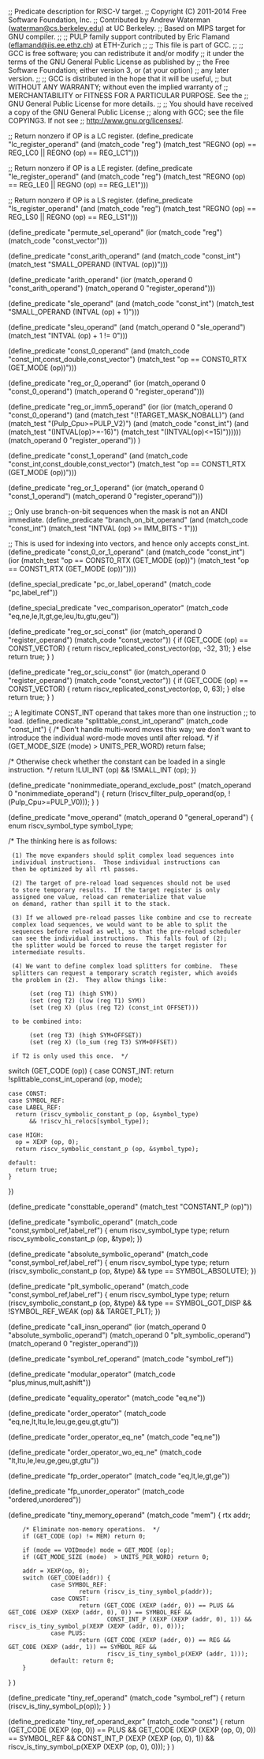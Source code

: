 ;; Predicate description for RISC-V target.
;; Copyright (C) 2011-2014 Free Software Foundation, Inc.
;; Contributed by Andrew Waterman (waterman@cs.berkeley.edu) at UC Berkeley.
;; Based on MIPS target for GNU compiler.
;;
;; PULP family support contributed by Eric Flamand (eflamand@iis.ee.ethz.ch) at ETH-Zurich
;;
;; This file is part of GCC.
;;
;; GCC is free software; you can redistribute it and/or modify
;; it under the terms of the GNU General Public License as published by
;; the Free Software Foundation; either version 3, or (at your option)
;; any later version.
;;
;; GCC is distributed in the hope that it will be useful,
;; but WITHOUT ANY WARRANTY; without even the implied warranty of
;; MERCHANTABILITY or FITNESS FOR A PARTICULAR PURPOSE.  See the
;; GNU General Public License for more details.
;;
;; You should have received a copy of the GNU General Public License
;; along with GCC; see the file COPYING3.  If not see
;; <http://www.gnu.org/licenses/>.

;; Return nonzero if OP is a LC register.
(define_predicate "lc_register_operand"
  (and (match_code "reg")
       (match_test "REGNO (op) == REG_LC0 || REGNO (op) == REG_LC1")))

;; Return nonzero if OP is a LE register.
(define_predicate "le_register_operand"
  (and (match_code "reg")
       (match_test "REGNO (op) == REG_LE0 || REGNO (op) == REG_LE1")))

;; Return nonzero if OP is a LS register.
(define_predicate "ls_register_operand"
  (and (match_code "reg")
       (match_test "REGNO (op) == REG_LS0 || REGNO (op) == REG_LS1")))

(define_predicate "permute_sel_operand"
  (ior (match_code "reg")
       (match_code "const_vector")))

(define_predicate "const_arith_operand"
  (and (match_code "const_int")
       (match_test "SMALL_OPERAND (INTVAL (op))")))

(define_predicate "arith_operand"
  (ior (match_operand 0 "const_arith_operand")
       (match_operand 0 "register_operand")))

(define_predicate "sle_operand"
  (and (match_code "const_int")
       (match_test "SMALL_OPERAND (INTVAL (op) + 1)")))

(define_predicate "sleu_operand"
  (and (match_operand 0 "sle_operand")
       (match_test "INTVAL (op) + 1 != 0")))

(define_predicate "const_0_operand"
  (and (match_code "const_int,const_double,const_vector")
       (match_test "op == CONST0_RTX (GET_MODE (op))")))

(define_predicate "reg_or_0_operand"
  (ior (match_operand 0 "const_0_operand")
       (match_operand 0 "register_operand")))

(define_predicate "reg_or_imm5_operand"
  (ior (ior (match_operand 0 "const_0_operand")
	    (and (match_test "(!TARGET_MASK_NOBALL)")
                 (and (match_test "(Pulp_Cpu>=PULP_V2)")
                      (and (match_code "const_int")
			   (and (match_test "(INTVAL(op)>=-16)")
				(match_test "(INTVAL(op)<=15)"))))))
       (match_operand 0 "register_operand"))
)

(define_predicate "const_1_operand"
  (and (match_code "const_int,const_double,const_vector")
       (match_test "op == CONST1_RTX (GET_MODE (op))")))

(define_predicate "reg_or_1_operand"
  (ior (match_operand 0 "const_1_operand")
       (match_operand 0 "register_operand")))

;; Only use branch-on-bit sequences when the mask is not an ANDI immediate.
(define_predicate "branch_on_bit_operand"
  (and (match_code "const_int")
       (match_test "INTVAL (op) >= IMM_BITS - 1")))

;; This is used for indexing into vectors, and hence only accepts const_int.
(define_predicate "const_0_or_1_operand"
  (and (match_code "const_int")
       (ior (match_test "op == CONST0_RTX (GET_MODE (op))")
	    (match_test "op == CONST1_RTX (GET_MODE (op))"))))

(define_special_predicate "pc_or_label_operand"
  (match_code "pc,label_ref"))

(define_special_predicate "vec_comparison_operator" (match_code "eq,ne,le,lt,gt,ge,leu,ltu,gtu,geu"))

(define_predicate "reg_or_sci_const"
  (ior (match_operand 0 "register_operand")
       (match_code "const_vector"))
{
	if (GET_CODE (op) == CONST_VECTOR) {
		return riscv_replicated_const_vector(op, -32, 31);
	} else return true;
}
)

(define_predicate "reg_or_sciu_const"
  (ior (match_operand 0 "register_operand")
       (match_code "const_vector"))
{
	if (GET_CODE (op) == CONST_VECTOR) {
		return riscv_replicated_const_vector(op, 0, 63);
	} else return true;
}
)

;; A legitimate CONST_INT operand that takes more than one instruction
;; to load.
(define_predicate "splittable_const_int_operand"
  (match_code "const_int")
{
  /* Don't handle multi-word moves this way; we don't want to introduce
     the individual word-mode moves until after reload.  */
  if (GET_MODE_SIZE (mode) > UNITS_PER_WORD)
    return false;

  /* Otherwise check whether the constant can be loaded in a single
     instruction.  */
  return !LUI_INT (op) && !SMALL_INT (op);
})

(define_predicate "nonimmediate_operand_exclude_post"
  (match_operand 0 "nonimmediate_operand")
{
   return (!riscv_filter_pulp_operand(op, !(Pulp_Cpu>=PULP_V0)));
}
)

(define_predicate "move_operand"
  (match_operand 0 "general_operand")
{
  enum riscv_symbol_type symbol_type;

  /* The thinking here is as follows:

     (1) The move expanders should split complex load sequences into
	 individual instructions.  Those individual instructions can
	 then be optimized by all rtl passes.

     (2) The target of pre-reload load sequences should not be used
	 to store temporary results.  If the target register is only
	 assigned one value, reload can rematerialize that value
	 on demand, rather than spill it to the stack.

     (3) If we allowed pre-reload passes like combine and cse to recreate
	 complex load sequences, we would want to be able to split the
	 sequences before reload as well, so that the pre-reload scheduler
	 can see the individual instructions.  This falls foul of (2);
	 the splitter would be forced to reuse the target register for
	 intermediate results.

     (4) We want to define complex load splitters for combine.  These
	 splitters can request a temporary scratch register, which avoids
	 the problem in (2).  They allow things like:

	      (set (reg T1) (high SYM))
	      (set (reg T2) (low (reg T1) SYM))
	      (set (reg X) (plus (reg T2) (const_int OFFSET)))

	 to be combined into:

	      (set (reg T3) (high SYM+OFFSET))
	      (set (reg X) (lo_sum (reg T3) SYM+OFFSET))

	 if T2 is only used this once.  */
  switch (GET_CODE (op))
    {
    case CONST_INT:
      return !splittable_const_int_operand (op, mode);

    case CONST:
    case SYMBOL_REF:
    case LABEL_REF:
      return (riscv_symbolic_constant_p (op, &symbol_type)
	      && !riscv_hi_relocs[symbol_type]);

    case HIGH:
      op = XEXP (op, 0);
      return riscv_symbolic_constant_p (op, &symbol_type);

    default:
      return true;
    }
})

(define_predicate "consttable_operand"
  (match_test "CONSTANT_P (op)"))

(define_predicate "symbolic_operand"
  (match_code "const,symbol_ref,label_ref")
{
  enum riscv_symbol_type type;
  return riscv_symbolic_constant_p (op, &type);
})

(define_predicate "absolute_symbolic_operand"
  (match_code "const,symbol_ref,label_ref")
{
  enum riscv_symbol_type type;
  return (riscv_symbolic_constant_p (op, &type)
	  && type == SYMBOL_ABSOLUTE);
})

(define_predicate "plt_symbolic_operand"
  (match_code "const,symbol_ref,label_ref")
{
  enum riscv_symbol_type type;
  return (riscv_symbolic_constant_p (op, &type)
	  && type == SYMBOL_GOT_DISP && !SYMBOL_REF_WEAK (op) && TARGET_PLT);
})

(define_predicate "call_insn_operand"
  (ior (match_operand 0 "absolute_symbolic_operand")
       (match_operand 0 "plt_symbolic_operand")
       (match_operand 0 "register_operand")))

(define_predicate "symbol_ref_operand"
  (match_code "symbol_ref"))

(define_predicate "modular_operator"
  (match_code "plus,minus,mult,ashift"))

(define_predicate "equality_operator"
  (match_code "eq,ne"))

(define_predicate "order_operator"
  (match_code "eq,ne,lt,ltu,le,leu,ge,geu,gt,gtu"))

(define_predicate "order_operator_eq_ne"
  (match_code "eq,ne"))

(define_predicate "order_operator_wo_eq_ne"
  (match_code "lt,ltu,le,leu,ge,geu,gt,gtu"))

(define_predicate "fp_order_operator"
  (match_code "eq,lt,le,gt,ge"))

(define_predicate "fp_unorder_operator"
  (match_code "ordered,unordered"))

(define_predicate "tiny_memory_operand"
  (match_code "mem")
{
        rtx addr;

        /* Eliminate non-memory operations.  */
        if (GET_CODE (op) != MEM) return 0;

        if (mode == VOIDmode) mode = GET_MODE (op);
        if (GET_MODE_SIZE (mode)  > UNITS_PER_WORD) return 0;

        addr = XEXP(op, 0);
        switch (GET_CODE(addr)) {
                case SYMBOL_REF:
                        return (riscv_is_tiny_symbol_p(addr));
                case CONST:
                        return (GET_CODE (XEXP (addr, 0)) == PLUS && GET_CODE (XEXP (XEXP (addr, 0), 0)) == SYMBOL_REF &&
                                CONST_INT_P (XEXP (XEXP (addr, 0), 1)) && riscv_is_tiny_symbol_p(XEXP (XEXP (addr, 0), 0)));
                case PLUS:
                        return (GET_CODE (XEXP (addr, 0)) == REG && GET_CODE (XEXP (addr, 1)) == SYMBOL_REF &&
                                riscv_is_tiny_symbol_p(XEXP (addr, 1)));
                default: return 0;
        }
}
)

(define_predicate "tiny_ref_operand"
  (match_code "symbol_ref")
{
        return (riscv_is_tiny_symbol_p(op));
}
)

(define_predicate "tiny_ref_operand_expr"
  (match_code "const")
{
        return (GET_CODE (XEXP (op, 0)) == PLUS && GET_CODE (XEXP (XEXP (op, 0), 0)) == SYMBOL_REF &&
                                CONST_INT_P (XEXP (XEXP (op, 0), 1)) && riscv_is_tiny_symbol_p(XEXP (XEXP (op, 0), 0)));
}
)

